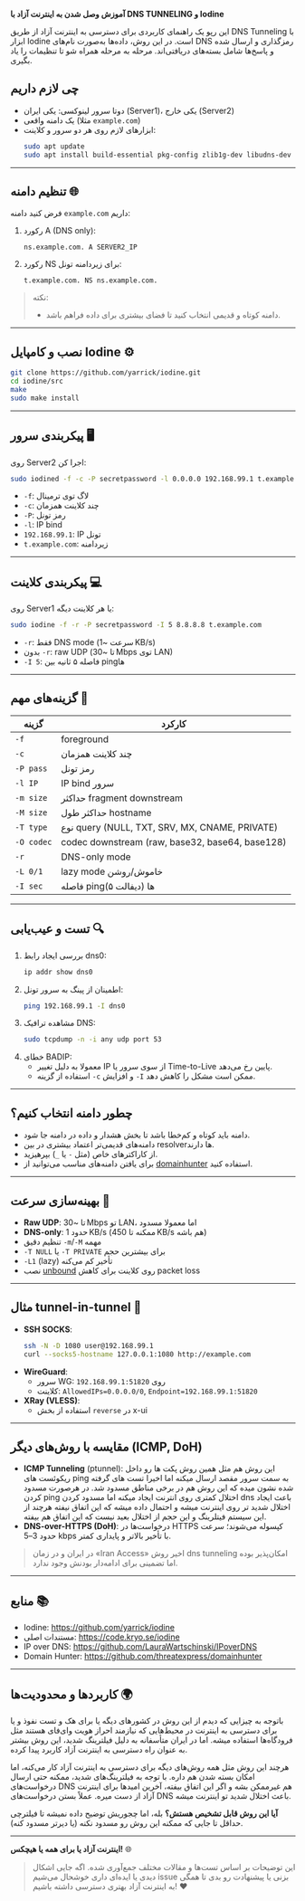 **آموزش وصل شدن به اینترنت آزاد با DNS TUNNELING و Iodine**

این رپو یک راهنمای کاربردی برای دسترسی به اینترنت آزاد از طریق DNS Tunneling با ابزار Iodine است. در این روش، داده‌ها به‌صورت نام‌های DNS رمزگذاری و ارسال شده و پاسخ‌ها شامل بسته‌های دریافتی‌اند. مرحله به مرحله همراه شو تا تنظیمات را یاد بگیری.

## چی لازم داریم
- دوتا سرور لینوکسی: یکی ایران (Server1)، یکی خارج (Server2)
- یک دامنه واقعی (مثلا `example.com`)
- ابزارهای لازم روی هر دو سرور و کلاینت:
  ```bash
  sudo apt update
  sudo apt install build-essential pkg-config zlib1g-dev libudns-dev curl dnsutils tcpdump
  ```

---

## تنظیم دامنه 🌐
فرض کنید دامنه `example.com` داریم:

1. رکورد A (DNS only):
   ```
   ns.example.com. A SERVER2_IP
   ```
2. رکورد NS برای زیردامنه تونل:
   ```
   t.example.com. NS ns.example.com.
   ```

> نکته:
> - دامنه کوتاه و قدیمی انتخاب کنید تا فضای بیشتری برای داده فراهم باشد.

---

## نصب و کامپایل Iodine ⚙️
```bash
git clone https://github.com/yarrick/iodine.git
cd iodine/src
make
sudo make install
```

---

## پیکربندی سرور 🖥️
روی Server2 اجرا کن:
```bash
sudo iodined -f -c -P secretpassword -l 0.0.0.0 192.168.99.1 t.example.com
```
- `-f`: لاگ توی ترمینال
- `-c`: چند کلاینت همزمان
- `-P`: رمز تونل
- `-l`: IP bind
- `192.168.99.1`: IP تونل
- `t.example.com`: زیردامنه

---

## پیکربندی کلاینت 💻
روی Server1 یا هر کلاینت دیگه:
```bash
sudo iodine -f -r -P secretpassword -I 5 8.8.8.8 t.example.com
```
- `-r`: فقط DNS mode (سرعت ~1 KB/s)
- بدون `-r`: raw UDP (تا ~30 Mbps توی LAN)
- `-I 5`: فاصله ۵ ثانیه بین pingها

---

## گزینه‌های مهم 🔧
| گزینه     | کارکرد                                          |
|-----------|--------------------------------------------------|
| `-f`      | foreground                                      |
| `-c`      | چند کلاینت همزمان                                |
| `-P pass` | رمز تونل                                        |
| `-l IP`   | IP bind سرور                                    |
| `-m size` | حداکثر fragment downstream                      |
| `-M size` | حداکثر طول hostname                             |
| `-T type` | نوع query (NULL, TXT, SRV, MX, CNAME, PRIVATE)   |
| `-O codec`| codec downstream (raw, base32, base64, base128)  |
| `-r`      | DNS-only mode                                   |
| `-L 0/1`  | lazy mode خاموش/روشن                             |
| `-I sec`  | فاصله pingها (دیفالت ۵)                          |

---

## تست و عیب‌یابی 🔍
1. بررسی ایجاد رابط dns0:
   ```bash
   ip addr show dns0
   ```
2. اطمینان از پینگ به سرور تونل:
   ```bash
   ping 192.168.99.1 -I dns0
   ```
3. مشاهده ترافیک DNS:
   ```bash
   sudo tcpdump -n -i any udp port 53
   ```
4. خطای BADIP:
   - معمولا به دلیل تغییر IP از سوی سرور یا Time-to-Live پایین رخ می‌دهد.
   - استفاده از گزینه `-c` و افزایش `-I` ممکن است مشکل را کاهش دهد.

---

## چطور دامنه انتخاب کنیم؟
- دامنه باید کوتاه و کم‌خطا باشد تا بخش هشدار و داده در دامنه جا شود.
- دامنه‌های قدیمی‌تر اعتماد بیشتری در بین resolverها دارند.
- از کاراکترهای خاص (مثل `-` یا `_`) بپرهیزید.
- برای یافتن دامنه‌های مناسب می‌توانید از [domainhunter](https://github.com/threatexpress/domainhunter) استفاده کنید.

---

## بهینه‌سازی سرعت 🚀
- **Raw UDP**: تا ~30 Mbps تو LAN، اما معمولا مسدود
- **DNS-only**: حدود 1 KB/s (ممکنه تا 450 KB/s هم باشه)
- تنظیم دقیق `-m`/`-M` مهمه
- `-T NULL` یا `-T PRIVATE` برای بیشترین حجم
- `-L1` (lazy) تأخیر کم می‌کنه
- نصب [unbound](https://nlnetlabs.nl/projects/unbound/about/) روی کلاینت برای کاهش packet loss

---

## مثال tunnel-in-tunnel 🔄
- **SSH SOCKS**:
  ```bash
  ssh -N -D 1080 user@192.168.99.1
  curl --socks5-hostname 127.0.0.1:1080 http://example.com
  ```
- **WireGuard**:
  - سرور WG: روی `192.168.99.1:51820`
  - کلاینت: `AllowedIPs=0.0.0.0/0`, `Endpoint=192.168.99.1:51820`
- **XRay (VLESS)**:
  - استفاده از بخش `reverse` در x-ui

---

## مقایسه با روش‌های دیگر (ICMP, DoH)

- **ICMP Tunneling** (ptunnel): این روش هم مثل همین روش پکت ها رو داخل ریکوئست های ping به سمت سرور مقصد ارسال میکنه اما اخیرا تست های گرفته شده نشون میده که این روش هم در برخی مناطق مسدود شد. در هرصورت مسدود کردن ping اختلال کمتری روی انترنت ایجاد میکنه اما مسدود کردن dns باعث ایجاد اختلال شدید تر روی اینترنت میشه و احتمال داده میشه که این اتفاق نیفته هرچند از این سیستم فیتلرینگ و این حجم از اختلال بعید نیست که این اتفاق هم بیفته.
- **DNS-over-HTTPS (DoH)**: درخواست‌ها در HTTPS کپسوله می‌شوند؛ سرعت حدود 3–5 kbps با تأخیر بالاتر و پایداری کمتر.

> در ایران و در زمان «Iran Access» اخیر روش dns tunneling امکان‌پذیر بوده اما تضمینی برای ادامه‌دار بودنش وجود ندارد.

---

## منابع 📚
- Iodine: https://github.com/yarrick/iodine
- مستندات اصلی: https://code.kryo.se/iodine
- IP over DNS: https://github.com/LauraWartschinski/IPoverDNS
- Domain Hunter: https://github.com/threatexpress/domainhunter

---

## کاربردها و محدودیت‌ها 🌍
باتوجه به چیزایی که دیدم از این روش در کشور‌های دیگه یا برای هک و تست نفوذ و یا برای دسترسی به اینترنت در محیط‌هایی که نیازمند احراز هویت وای‌فای هستند مثل فرودگاه‌ها استفاده میشه. اما در ایران متأسفانه به دلیل فیلترینگ شدید، این روش بیشتر به عنوان راه دسترسی به اینترنت آزاد کاربرد پیدا کرده.

هرچند این روش مثل همه روش‌های دیگه برای دسترسی به اینترنت آزاد کار می‌کنه، اما امکان بسته شدن هم داره. با توجه به فیلترینگ‌های شدید، ممکنه حتی ارسال درخواست‌های DNS هم غیرممکن بشه و اگر این اتفاق بیفته، آخرین امیدها برای اینترنت آزاد از دست میره. عملاً بستن درخواست‌های DNS باعث اختلال شدید تو اینترنت میشه.

**آیا این روش قابل تشخیص هستش؟** بله، اما چجوریش توضیح داده نمیشه تا فیلترچی حداقل تا جایی که ممکنه این روش رو مسدود نکنه (یا دیرتر مسدود کنه). 

---

**اینترنت آزاد یا برای همه یا هیچکس!** 🌐

> این توضیحات بر اساس تست‌ها و مقالات مختلف جمع‌آوری شده. اگه جایی اشکال دیدی یا ایده‌ای داری خوشحال می‌شیم issue بزنی یا پیشنهادت رو بدی تا همگی به اینترنت آزاد بهتری دسترسی داشته باشیم! ❤️

